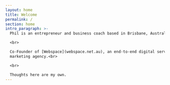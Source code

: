 ```yaml
---
layout: home
title: Welcome
permalink: /
section: home
intro_paragraph: >-
  Phil is an entrepreneur and business coach based in Brisbane, Australia.<br>

  <br>

  Co-Founder of [Webspace](webspace.net.au), an end-to-end digital services and
  marketing agency.<br>

  <br>

  Thoughts here are my own.
---
```



